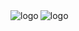 <img src="https://github-readme-stats.vercel.app/api?username=whjin&theme=radical&show_icons=true" alt="logo" align="left" />
<img src="https://github-profile-trophy.vercel.app/?username=whjin&theme=flat&column=7" alt="logo" align="center" />
